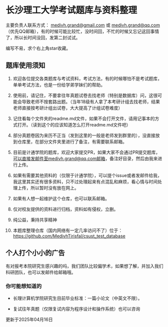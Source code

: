 # 长沙理工大学考试题库与资料整理

主要负责人联系方式： medivh.grand@gmail.com 或 medivh.grand@qq.com（优先QQ邮箱），有的时候可能比较忙，没时间回，不忙的时候又忘记这回事情了，所以长时间没回，发第二封试试。

编写不易，求个右上角star收藏。

## 题库使用须知
1. 欢迎各位提交各类题库与考试资料，考试方法，有的时候哪怕不是考试题库，单单考试方法，也是一份给学弟学妹们的帮助。

2. 使用前，请记住，不要拿往年真题试卷去找老师（特别是数据库）问，这很可能会导致老师不按套路出题。（当年18级有人拿了本考研计组去找老师，结果老师直接按考研计组出试卷，大大提高了计组试卷难度）

3. 记住看每个文件夹的readme.md文件，如果不会打开文件，请用记事本的方式打开。（读到这个的应该知道怎么打开readme.md文件吧）

4. 部分真题卷因为来历不正当（发到这里的一般是老师发到群里的），没直接放到仓库里，在部分文件夹里进行了备注，有需要联系邮箱。

5. 目前是计通学院的题库，欢迎大家提交PR，如果大家不会通过PR提交题库，可以直接发邮件至medivh.grand@qq.com邮箱，备注好目录，然后由我来进行上传。

6. 如果有需要其他资料的（仅限于计通学院），可以提个issue或者发邮件给我，我这里其实还有很多资料，只不过处理起来有点混乱和麻烦，看心情与时间处理上传，所以暂时没有放在网上。

7. 如果有人想一起维护这个仓库，也可以联系邮箱。

8. 仅对校友提供的资料进行归档，资料如有侵权，立删。

9. 纯公益，秉持共享精神

10. 本题库整理仓库（国内网络有一定几率访问不了）位于：https://github.com/MedivhTirisfal/csust_test_database

## 个人打个小小的广告

有对报考本院研究生感兴趣的吗，我们团队比较偏学术，如果想了解，并加入我们科研团队，也可以发邮件给邮箱哦。

### 你可能想知道的

- 长理计算机学院研究生目前毕业标准：一篇小论文（中英文不限）。

- 复试往年真题（仅限复试内容为程序设计和操作系统）也可以咨询


更新于2025年04月16日
